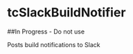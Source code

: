 tcSlackBuildNotifier
====================

##In Progress - Do not use

Posts build notifications to Slack
